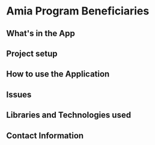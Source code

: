 # Amia Program Beneficiaries

## What's in the App

## Project setup

## How to use the Application

## Issues

## Libraries and Technologies used

## Contact Information
